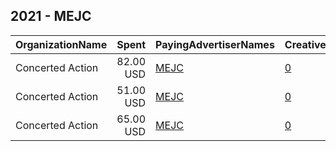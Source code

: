## 2021 - MEJC 
|OrganizationName|Spent|PayingAdvertiserNames|CreativeUrls|Impressions|Genders|AgeBrackets|CountryCodes|BillingAddresses|CandidateBallotInformation|
|:---|---:|:---|:---|---:|:---|:---|:---|:---|:---|
|Concerted Action|82.00 USD|[MEJC](2021/MEJC.md)|[0](https://www.snap.com/political-ads/asset/d87951f16ad8c0c7c1197376d0e4daee44ce0f1bd0731055296e32c8f9d98853?mediaType=mp4)|42,972|||united states|US||
|Concerted Action|51.00 USD|[MEJC](2021/MEJC.md)|[0](https://www.snap.com/political-ads/asset/69435c60256e5e5759b0bbc4a55c6cde2f230182abc273c626af352cf5828dfd?mediaType=png)|26,242|||united states|US||
|Concerted Action|65.00 USD|[MEJC](2021/MEJC.md)|[0](https://www.snap.com/political-ads/asset/e7fbca0b3bf83f5e7f08737ca13a7ee91e049ba362fa569cebe3b4d9b34729d8?mediaType=mp4)|44,118|||united states|US||
